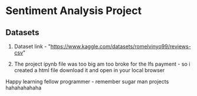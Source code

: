# Sentiment Analysis Project

## Datasets

1. Dataset link - "https://www.kaggle.com/datasets/romelvinyo99/reviews-csv"

2. The project ipynb file was too big am too broke for the lfs payment - so i created a html file download it and open in your local browser

Happy learning fellow programmer - remember sugar man projects hahahahahaha
